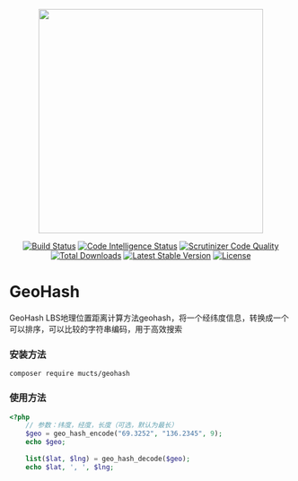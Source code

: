 <p align="center"><img src="https://images.mucts.com/image/exp_def_white.png" width="400"></p>
<p align="center">
    <a href="https://scrutinizer-ci.com/g/mucts/geohash"><img src="https://scrutinizer-ci.com/g/mucts/geohash/badges/build.png" alt="Build Status"></a>
    <a href="https://scrutinizer-ci.com/g/mucts/geohash"><img src="https://scrutinizer-ci.com/g/mucts/geohash/badges/code-intelligence.svg" alt="Code Intelligence Status"></a>
    <a href="https://scrutinizer-ci.com/g/mucts/geohash"><img src="https://scrutinizer-ci.com/g/mucts/geohash/badges/quality-score.png" alt="Scrutinizer Code Quality"></a>
    <a href="https://packagist.org/packages/mucts/geohash"><img src="https://poser.pugx.org/mucts/geohash/d/total.svg" alt="Total Downloads"></a>
    <a href="https://packagist.org/packages/mucts/geohash"><img src="https://poser.pugx.org/mucts/geohash/v/stable.svg" alt="Latest Stable Version"></a>
    <a href="https://packagist.org/packages/mucts/geohash"><img src="https://poser.pugx.org/mucts/geohash/license.svg" alt="License"></a>
</p>

# GeoHash

GeoHash LBS地理位置距离计算方法geohash，将一个经纬度信息，转换成一个可以排序，可以比较的字符串编码，用于高效搜索


### 安装方法 ###

```shell
composer require mucts/geohash
```

### 使用方法 ###


```php
<?php
    // 参数：纬度，经度，长度（可选，默认为最长）
    $geo = geo_hash_encode("69.3252", "136.2345", 9);
    echo $geo;
        
    list($lat, $lng) = geo_hash_decode($geo);
    echo $lat, ', ', $lng;

```

